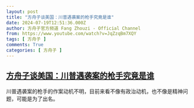 ```yaml
---
layout: post
title: "方舟子谈美国：川普遇袭案的枪手究竟是谁"
date: 2024-07-19T12:51:36.000Z
author: 方舟子官方频道 Fang Zhouzi - Official Channel
from: https://www.youtube.com/watch?v=JqZzqBm7XQY
tags: [ 方舟子 ]
comments: True
categories: [ 方舟子 ]
---
```

<!--1721393496000-->
[方舟子谈美国：川普遇袭案的枪手究竟是谁](https://www.youtube.com/watch?v=JqZzqBm7XQY)
------

<div>
川普遇袭案的枪手的作案动机不明，目前来看不像有政治动机，也不像是精神问题，可能是为了出名。
</div>
